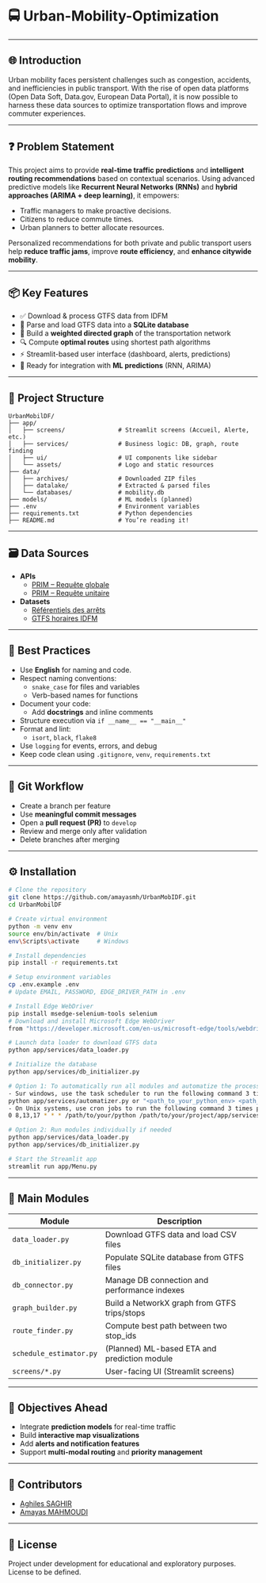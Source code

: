 # 🚍 Urban-Mobility-Optimization

---

## 🌐 Introduction

Urban mobility faces persistent challenges such as congestion, accidents, and inefficiencies in public transport. With the rise of open data platforms (Open Data Soft, Data.gov, European Data Portal), it is now possible to harness these data sources to optimize transportation flows and improve commuter experiences.

---

## ❓ Problem Statement

This project aims to provide **real-time traffic predictions** and **intelligent routing recommendations** based on contextual scenarios. Using advanced predictive models like **Recurrent Neural Networks (RNNs)** and **hybrid approaches (ARIMA + deep learning)**, it empowers:

- Traffic managers to make proactive decisions.
- Citizens to reduce commute times.
- Urban planners to better allocate resources.

Personalized recommendations for both private and public transport users help **reduce traffic jams**, improve **route efficiency**, and **enhance citywide mobility**.

---

## 📦 Key Features

- ✅ Download & process GTFS data from IDFM
- 🧾 Parse and load GTFS data into a **SQLite database**
- 🧠 Build a **weighted directed graph** of the transportation network
- 🔍 Compute **optimal routes** using shortest path algorithms
- ⚡ Streamlit-based user interface (dashboard, alerts, predictions)
- 🔮 Ready for integration with **ML predictions** (RNN, ARIMA)

---

## 📂 Project Structure

```
UrbanMobilDF/
├── app/
│   ├── screens/               # Streamlit screens (Accueil, Alerte, etc.)
│   ├── services/              # Business logic: DB, graph, route finding
│   ├── ui/                    # UI components like sidebar
│   └── assets/                # Logo and static resources
├── data/
│   ├── archives/              # Downloaded ZIP files
│   ├── datalake/              # Extracted & parsed files
│   └── databases/             # mobility.db
├── models/                    # ML models (planned)
├── .env                       # Environment variables
├── requirements.txt           # Python dependencies
├── README.md                  # You’re reading it!
```

---

## 🗃️ Data Sources

- **APIs**
  - [PRIM – Requête globale](https://prim.iledefrance-mobilites.fr/fr/apis/idfm-ivtr-requete_globale)
  - [PRIM – Requête unitaire](https://prim.iledefrance-mobilites.fr/fr/apis/idfm-ivtr-requete_unitaire)
- **Datasets**
  - [Référentiels des arrêts](https://data.iledefrance-mobilites.fr/explore/dataset/arrets/export)
  - [GTFS horaires IDFM](https://prim.iledefrance-mobilites.fr/fr/jeux-de-donnees/offre-horaires-tc-gtfs-idfm)

---

## 🧠 Best Practices

- Use **English** for naming and code.
- Respect naming conventions:
  - `snake_case` for files and variables
  - Verb-based names for functions
- Document your code:
  - Add **docstrings** and inline comments
- Structure execution via `if __name__ == "__main__"`
- Format and lint:
  - `isort`, `black`, `flake8`
- Use `logging` for events, errors, and debug
- Keep code clean using `.gitignore`, `venv`, `requirements.txt`

---

## 🔁 Git Workflow

- Create a branch per feature
- Use **meaningful commit messages**
- Open a **pull request (PR)** to `develop`
- Review and merge only after validation
- Delete branches after merging

---

## ⚙️ Installation

```bash
# Clone the repository
git clone https://github.com/amayasmh/UrbanMobIDF.git
cd UrbanMobilDF

# Create virtual environment
python -m venv env
source env/bin/activate  # Unix
env\Scripts\activate     # Windows

# Install dependencies
pip install -r requirements.txt

# Setup environment variables
cp .env.example .env
# Update EMAIL, PASSWORD, EDGE_DRIVER_PATH in .env

# Install Edge WebDriver
pip install msedge-selenium-tools selenium
# Download and install Microsoft Edge WebDriver
from "https://developer.microsoft.com/en-us/microsoft-edge/tools/webdriver/é"

# Launch data loader to download GTFS data
python app/services/data_loader.py

# Initialize the database
python app/services/db_initializer.py

# Option 1: To automatically run all modules and automatize the process
- Sur windows, use the task scheduler to run the following command 3 times per day (at 8:00, 13:00, and 17:00)
python app/services/automatizer.py or "<path_to_your_python_env> <path_to_your_project>/app/services/automatizer.py"
- On Unix systems, use cron jobs to run the following command 3 times per day (at 8:00, 13:00, and 17:00)
0 8,13,17 * * * /path/to/your/python /path/to/your/project/app/services/automatizer.py

# Option 2: Run modules individually if needed
python app/services/data_loader.py
python app/services/db_initializer.py

# Start the Streamlit app
streamlit run app/Menu.py
```

---

## 🧪 Main Modules

| Module                  | Description                                             |
|------------------------|---------------------------------------------------------|
| `data_loader.py`       | Download GTFS data and load CSV files                  |
| `db_initializer.py`    | Populate SQLite database from GTFS files               |
| `db_connector.py`      | Manage DB connection and performance indexes           |
| `graph_builder.py`     | Build a NetworkX graph from GTFS trips/stops           |
| `route_finder.py`      | Compute best path between two stop_ids                 |
| `schedule_estimator.py`| (Planned) ML-based ETA and prediction module           |
| `screens/*.py`         | User-facing UI (Streamlit screens)                     |

---

## 🎯 Objectives Ahead

- Integrate **prediction models** for real-time traffic
- Build **interactive map visualizations**
- Add **alerts and notification features**
- Support **multi-modal routing** and **priority management**

---

## 👥 Contributors

- [Aghiles SAGHIR](https://www.linkedin.com/in/aghiles-s)
- [Amayas MAHMOUDI](https://www.linkedin.com/in/amayas-mhd)

---

## 📜 License

Project under development for educational and exploratory purposes. License to be defined.
